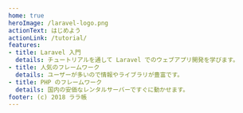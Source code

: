 ```yaml
---
home: true
heroImage: /laravel-logo.png
actionText: はじめよう
actionLink: /tutorial/
features:
- title: Laravel 入門
  details: チュートリアルを通して Laravel でのウェブアプリ開発を学びます。
- title: 人気のフレームワーク
  details: ユーザーが多いので情報やライブラリが豊富です。
- title: PHP のフレームワーク
  details: 国内の安価なレンタルサーバーですぐに動かせます。
footer: (c) 2018 ララ帳
---
```

